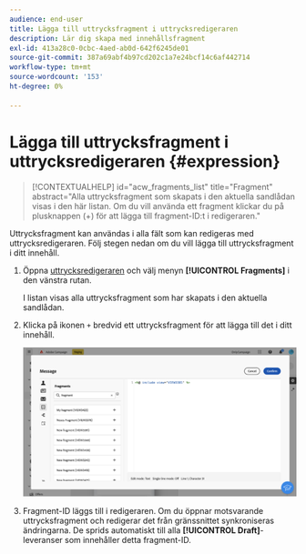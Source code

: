 ```yaml
---
audience: end-user
title: Lägga till uttrycksfragment i uttrycksredigeraren
description: Lär dig skapa med innehållsfragment
exl-id: 413a28c0-0cbc-4aed-ab0d-642f6245de01
source-git-commit: 387a69abf4b97cd202c1a7e24bcf14c6af442714
workflow-type: tm+mt
source-wordcount: '153'
ht-degree: 0%

---
```


# Lägga till uttrycksfragment i uttrycksredigeraren {#expression}

>[!CONTEXTUALHELP]
>id="acw_fragments_list"
>title="Fragment"
>abstract="Alla uttrycksfragment som skapats i den aktuella sandlådan visas i den här listan. Om du vill använda ett fragment klickar du på plusknappen (+) för att lägga till fragment-ID:t i redigeraren."

<!-- pas vu dans l'UI-->

Uttrycksfragment kan användas i alla fält som kan redigeras med uttrycksredigeraren. Följ stegen nedan om du vill lägga till uttrycksfragment i ditt innehåll.

1. Öppna [uttrycksredigeraren](../personalization/gs-personalization.md) och välj menyn **[!UICONTROL Fragments]** i den vänstra rutan.

   I listan visas alla uttrycksfragment som har skapats i den aktuella sandlådan.

1. Klicka på ikonen `+` bredvid ett uttrycksfragment för att lägga till det i ditt innehåll.

   ![](assets/fragment-add-expression.png)

1. Fragment-ID läggs till i redigeraren. Om du öppnar motsvarande uttrycksfragment och redigerar det från gränssnittet synkroniseras ändringarna. De sprids automatiskt till alla **[!UICONTROL Draft]**-leveranser som innehåller detta fragment-ID.
